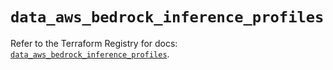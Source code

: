 # `data_aws_bedrock_inference_profiles`

Refer to the Terraform Registry for docs: [`data_aws_bedrock_inference_profiles`](https://registry.terraform.io/providers/hashicorp/aws/6.5.0/docs/data-sources/bedrock_inference_profiles).
